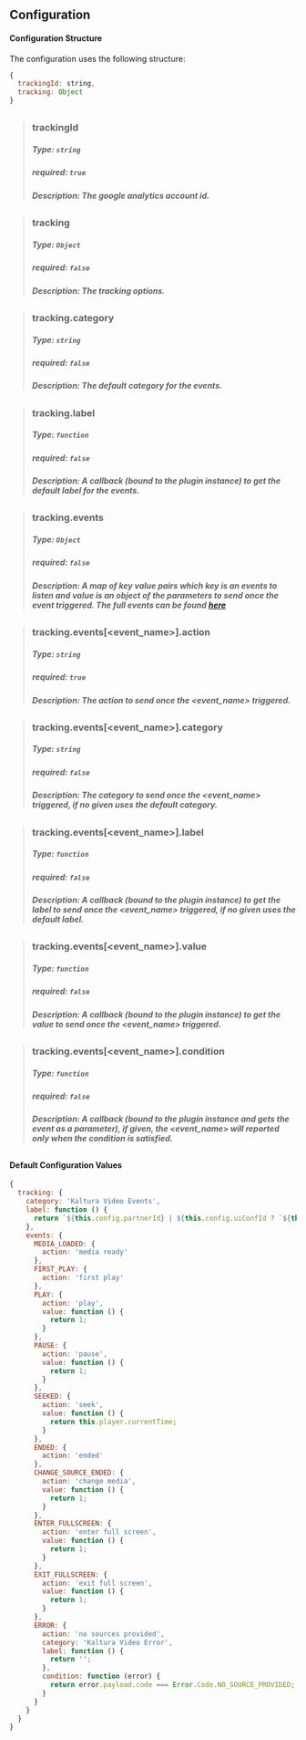 ## Configuration

#### Configuration Structure  

The configuration uses the following structure:

```js
{
  trackingId: string,
  tracking: Object
}
```
##
>### trackingId
>##### Type: `string`
>##### required: `true`
>##### Description: The google analytics account id.
##
>### tracking
>##### Type: `Object`
>##### required: `false`
>##### Description: The tracking options.
##
>### tracking.category
>##### Type: `string`
>##### required: `false`
>##### Description: The default category for the events.
##
>### tracking.label
>##### Type: `function`
>##### required: `false`
>##### Description: A callback (bound to the plugin instance) to get the default label for the events.
##
>### tracking.events
>##### Type: `Object`
>##### required: `false`
>##### Description: A map of key value pairs which key is an events to listen and value is an object of the parameters to send once the event triggered. The full events can be found [here](https://github.com/kaltura/playkit-js/blob/master/src/event/event-type.js)
##
>### tracking.events[<event_name>].action
>##### Type: `string`
>##### required: `true`
>##### Description: The action to send once the <event_name> triggered.
##
>### tracking.events[<event_name>].category
>##### Type: `string`
>##### required: `false`
>##### Description: The category to send once the <event_name> triggered, if no given uses the default category.
##
>### tracking.events[<event_name>].label
>##### Type: `function`
>##### required: `false`
>##### Description: A callback (bound to the plugin instance) to get the label to send once the <event_name> triggered, if no given uses the default label.
##
>### tracking.events[<event_name>].value
>##### Type: `function`
>##### required: `false`
>##### Description: A callback (bound to the plugin instance) to get the value to send once the <event_name> triggered.
##
>### tracking.events[<event_name>].condition
>##### Type: `function`
>##### required: `false`
>##### Description: A callback (bound to the plugin instance and gets the event as a parameter), if given, the <event_name> will reported only when the condition is satisfied.
##

#### Default Configuration Values
```js
{
  tracking: {
    category: 'Kaltura Video Events',
    label: function () {
      return `${this.config.partnerId} | ${this.config.uiConfId ? `${this.config.uiConfId} | ` : ''}${this.config.entryId} | '${this.config.entryName}'`
    },
    events: {
      MEDIA_LOADED: {
        action: 'media ready'
      },
      FIRST_PLAY: {
        action: 'first play'
      },
      PLAY: {
        action: 'play',
        value: function () {
          return 1;
        }
      },
      PAUSE: {
        action: 'pause',
        value: function () {
          return 1;
        }
      },
      SEEKED: {
        action: 'seek',
        value: function () {
          return this.player.currentTime;
        }
      },
      ENDED: {
        action: 'ended'
      },
      CHANGE_SOURCE_ENDED: {
        action: 'change media',
        value: function () {
          return 1;
        }
      },
      ENTER_FULLSCREEN: {
        action: 'enter full screen',
        value: function () {
          return 1;
        }
      },
      EXIT_FULLSCREEN: {
        action: 'exit full screen',
        value: function () {
          return 1;
        }
      },
      ERROR: {
        action: 'no sources provided',
        category: 'Kaltura Video Error',
        label: function () {
          return '';
        },
        condition: function (error) {
          return error.payload.code === Error.Code.NO_SOURCE_PROVIDED;
        }
      }
    }
  }
}
```
